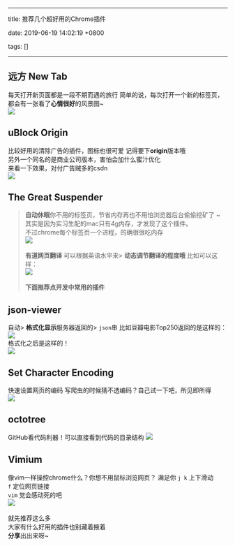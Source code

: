 
---

title: 推荐几个超好用的Chrome插件

date: 2019-06-19 14:02:19 +0800

tags: []

---
<a name="eEhuU"></a>
## **远方 New Tab**
每天打开新页面都是一段不期而遇的旅行
简单的说，每次打开一个新的标签页，都会有一张看了**心情很好**的风景图~<br />![](https://cdn.nlark.com/yuque/0/2019/jpeg/263301/1560924230334-0028f485-173d-4233-b4cf-27fb0530acc3.jpeg#align=left&display=inline&height=843&originHeight=691&originWidth=720&size=0&status=done&width=878)
<a name="uZSG5"></a>
## **uBlock Origin**
比较好用的清除广告的插件，图标也很可爱
记得要下**origin**版本哦<br />另外一个同名的是商业公司版本，害怕会加什么蜜汁优化<br />来看一下效果，对付广告贼多的csdn<br />![](https://cdn.nlark.com/yuque/0/2019/jpeg/263301/1560924230351-28d8efb5-9793-414d-85be-4c1db3692d7c.jpeg#align=left&display=inline&height=923&originHeight=753&originWidth=720&size=0&status=done&width=883)
<a name="JuROh"></a>
## **The Great Suspender**
> **自动休眠**你不用的标签页，节省内存再也不用怕浏览器后台偷偷挖矿了 ~
其实是因为实习生配的mac只有4g内存，才发现了这个插件。<br />不过chrome每个标签页一个进程，的确很很吃内存<br />![](https://cdn.nlark.com/yuque/0/2019/jpeg/263301/1560924230325-d5a889d5-a45b-4ad0-869a-fe583726ab3d.jpeg#align=left&display=inline&height=918&originHeight=657&originWidth=720&size=0&status=done&width=1006)<br />
<br />**有道网页翻译**
可以根据英语水平来> **动态调节翻译的程度哦**
比如可以这样：<br />![](https://pic4.zhimg.com/80/v2-65a533bb32cf98086b296c73f93e304b_hd.jpg#align=left&display=inline&height=631&originHeight=631&originWidth=720&status=uploading&width=1005)<br />
<br />**下面推荐点开发中常用的插件**
<a name="u91Pe"></a>
## **json-viewer**
自动> **格式化显示**服务器返回的> `json`串
比如豆瓣电影Top250返回的是这样的：<br />![](https://pic4.zhimg.com/80/v2-99e9a91d03b9a96a48f496496415b95f_hd.jpg#align=left&display=inline&height=825&originHeight=825&originWidth=720&status=uploading&width=775)<br />格式化之后是这样的！<br />![](https://pic4.zhimg.com/80/v2-3e096d22567ab0ccb7da29fd73808c4f_hd.jpg#align=left&display=inline&height=634&originHeight=634&originWidth=720&status=uploading&width=1003)
<a name="ZFZ6m"></a>
## **Set Character Encoding**
快速设置网页的编码
写爬虫的时候猜不透编码？自己试一下吧，所见即所得<br />![](https://cdn.nlark.com/yuque/0/2019/jpeg/263301/1560924230395-bc853524-7f2c-4344-82bc-ba58d2158de0.jpeg#align=left&display=inline&height=846&originHeight=610&originWidth=720&size=0&status=done&width=998)
<a name="EZyBS"></a>
## **octotree**
GitHub看代码利器！可以直接看到代码的目录结构
![](https://cdn.nlark.com/yuque/0/2019/jpeg/263301/1560924230358-1d6957ef-0a75-4413-bd0e-0777b80dbcd9.jpeg#align=left&display=inline&height=864&originHeight=617&originWidth=720&size=0&status=done&width=1008)
<a name="eyg4f"></a>
## **Vimium**
像vim一样操控chrome什么？你想不用鼠标浏览网页？ 满足你
`j k` 上下滑动<br />`f` 定位网页链接<br />`vim` 党会感动死的吧<br />![](https://pic3.zhimg.com/80/v2-928325ba83c18946babfa5087948af6e_hd.jpg#align=left&display=inline&height=605&originHeight=605&originWidth=720&status=uploading&width=1006)<br />
<br />就先推荐这么多<br />大家有什么好用的插件也别藏着掖着<br />**分享**出出来呀~

